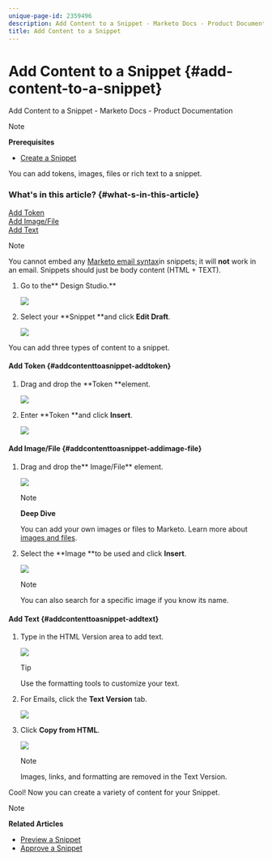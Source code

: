 ```yaml
---
unique-page-id: 2359496
description: Add Content to a Snippet - Marketo Docs - Product Documentation
title: Add Content to a Snippet
---
```


# Add Content to a Snippet {#add-content-to-a-snippet}

Add Content to a Snippet - Marketo Docs - Product Documentation

>[!NOTE]
>
>**Prerequisites**
>
>* [Create a Snippet](create-a-snippet.md)
>

You can add tokens, images, files or rich text to a snippet. 

### What's in this article? {#what-s-in-this-article}

[Add Token](#addcontenttoasnippet-addtoken)  
[Add Image/File](#addcontenttoasnippet-addimage-file)  
[Add Text](#addcontenttoasnippet-addtext)

>[!NOTE]
>
>You cannot embed any [Marketo email syntax](../../../../../welcome-to-marketo-docs/product-docs/email-marketing/general/email-editor-2.0/email-template-syntax.md)in snippets; it will **not** work in an email. Snippets should just be body content (HTML + TEXT).

1. Go to the** Design Studio.**

   ![](assets/designstudio-2.png)

1. Select your **Snippet **and click **Edit Draft**.

   ![](assets/image2014-9-16-9-3a34-3a58.png)

You can add three types of content to a snippet.

#### Add Token {#addcontenttoasnippet-addtoken}

1. Drag and drop the **Token **element.

   ![](assets/image2014-9-16-9-3a35-3a8.png)

1. Enter **Token **and click **Insert**.

   ![](assets/image2014-9-16-9-3a35-3a16.png)

#### Add Image/File {#addcontenttoasnippet-addimage-file}

1. Drag and drop the** Image/File** element.

   ![](assets/image2014-9-16-9-3a35-3a25.png)

   >[!NOTE]
   >
   >**Deep Dive**
   >
   >
   >You can add your own images or files to Marketo. Learn more about [images and files](../../../../../welcome-to-marketo-docs/product-docs/demand-generation/images-and-files.md).

1. Select the **Image **to be used and click **Insert**.

   ![](assets/image2014-9-16-9-3a35-3a33.png)

   >[!NOTE]
   >
   >You can also search for a specific image if you know its name.

#### Add Text {#addcontenttoasnippet-addtext}

1. Type in the HTML Version area to add text.

   ![](assets/image2014-9-16-9-3a35-3a43.png)

   >[!TIP]
   >
   >Use the formatting tools to customize your text.

1. For Emails, click the **Text Version** tab.

   ![](assets/image2014-9-16-9-3a35-3a51.png)

1. Click **Copy from HTML**.

   ![](assets/image2014-9-16-9-3a35-3a59.png)

   >[!NOTE]
   >
   >Images, links, and formatting are removed in the Text Version.

Cool! Now you can create a variety of content for your Snippet.

>[!NOTE]
>
>**Related Articles**
>
>* [Preview a Snippet](preview-a-snippet.md)
>* [Approve a Snippet](approve-a-snippet.md)
>

